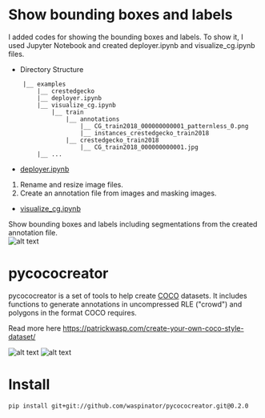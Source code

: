 # Show bounding boxes and labels
I added codes for showing the bounding boxes and labels. To show it, I used Jupyter Notebook and created deployer.ipynb and visualize_cg.ipynb files.

- Directory Structure  
```Shell
    |__ examples					
        |__ crestedgecko
        |__ deployer.ipynb
        |__ visualize_cg.ipynb
            |__ train
            	|__ annotations
            		|__ CG_train2018_000000000001_patternless_0.png
            		|__ instances_crestedgecko_train2018
            	|__ crestedgecko_train2018
            		|__ CG_train2018_000000000001.jpg
        |__ ...	        
```
- [deployer.ipynb](https://github.com/asyncbridge/pycococreator/blob/master/examples/crestedgecko/deployer.ipynb)  
1) Rename and resize image files.  
2) Create an annotation file from images and masking images.    
- [visualize_cg.ipynb](https://github.com/asyncbridge/pycococreator/blob/master/examples/crestedgecko/visualize_cg.ipynb)  
  
Show bounding boxes and labels including segmentations from the created annotation file.  
![alt text](https://github.com/asyncbridge/pycococreator/blob/master/examples/crestedgecko/output_6_0.png "output")

# pycococreator

pycococreator is a set of tools to help create [COCO](http://cocodataset.org) datasets. It includes functions to generate annotations in uncompressed RLE ("crowd") and polygons in the format COCO requires.

Read more here https://patrickwasp.com/create-your-own-coco-style-dataset/

![alt text](https://i.imgur.com/iQSPjeC.png "input files")
![alt text](https://i.imgur.com/py2aYK9.png "output")

# Install

`pip install git+git://github.com/waspinator/pycococreator.git@0.2.0`  
